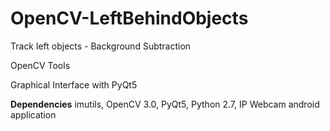 # OpenCV-LeftBehindObjects

Track left objects - Background Subtraction


OpenCV Tools


Graphical Interface with PyQt5

**Dependencies**
imutils,
OpenCV 3.0,
PyQt5,
Python 2.7,
IP Webcam android application

